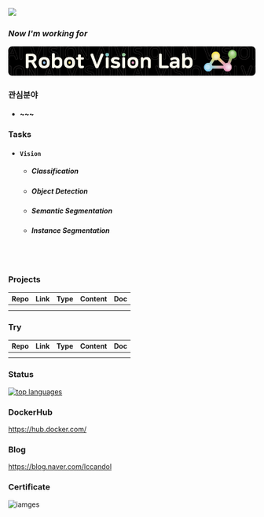<a href="https://hits.seeyoufarm.com"><img src="https://hits.seeyoufarm.com/api/count/incr/badge.svg?url=https%3A%2F%2Fgithub.com%2Fhololee&count_bg=%2379C83D&title_bg=%23555555&icon=&icon_color=%23E7E7E7&title=hits&edge_flat=false"/></a>   

### _Now I'm working for_  
![image](https://github.com/hololee/hololee/blob/main/%EC%9E%90%EC%82%B0%203_final.png?raw=true)  

### 관심분야
- #### ~~~

### Tasks
- #### ```Vision```   
  - ##### *Classification*
  - ##### *Object Detection*
  - ##### *Semantic Segmentation*
  - ##### *Instance Segmentation*

<br/><br/> 

### Projects

|Repo|Link|Type|Content|Doc|
|---|---|---|---|---|
|   |   |   |   |     | 
|   |   |   |   |    | 


### Try
|Repo|Link|Type|Content|Doc|
|---|---|---|---|---|
|   |   |   |   |     | 
|   |   |   |   |    | 


### Status
[![top languages](https://github-readme-stats.vercel.app/api/top-langs/?username=hololee&theme=blue-white)](https://github.com/anuraghazra/github-readme-stats)
  

### DockerHub  
https://hub.docker.com/  


### Blog  
https://blog.naver.com/lccandol  


### Certificate
![iamges](https://api.accredible.com/v1/frontend/credential_website_embed_image/certificate/27794316)
